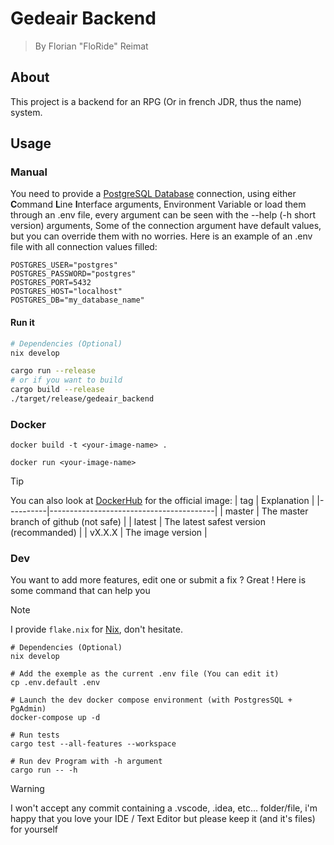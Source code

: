 # Gedeair Backend

> By Florian "FloRide" Reimat

## About

This project is a backend for an RPG (Or in french JDR, thus the name) system.

## Usage

### Manual

You need to provide a [PostgreSQL Database](https://www.postgresql.org/) connection, using either **C**ommand **L**ine **I**nterface arguments, Environment Variable or load them through an .env file, every argument can be seen with the --help (-h short version) arguments,
Some of the connection argument have default values, but you can override them with no worries. Here is an example of an .env file with all connection values filled:

```env
POSTGRES_USER="postgres"
POSTGRES_PASSWORD="postgres"
POSTGRES_PORT=5432
POSTGRES_HOST="localhost"
POSTGRES_DB="my_database_name"
```

#### Run it

```sh
# Dependencies (Optional)
nix develop

cargo run --release
# or if you want to build
cargo build --release
./target/release/gedeair_backend
```

### Docker

```
docker build -t <your-image-name> .

docker run <your-image-name>
```

> [!TIP]
> You can also look at [DockerHub](https://hub.docker.com/r/floride/gedeair_backend) for the official image:
> | tag | Explanation |
> |----------|-----------------------------------------|
> | master | The master branch of github (not safe) |
> | latest | The latest safest version (recommanded) |
> | vX.X.X | The image version |

### Dev

You want to add more features, edit one or submit a fix ? Great ! Here is some command that can help you

> [!NOTE]
> I provide `flake.nix` for [Nix](https://nixos.wiki/wiki/Nix_package_manager), don't hesitate.

```
# Dependencies (Optional)
nix develop

# Add the exemple as the current .env file (You can edit it)
cp .env.default .env

# Launch the dev docker compose environment (with PostgresSQL + PgAdmin)
docker-compose up -d

# Run tests
cargo test --all-features --workspace

# Run dev Program with -h argument
cargo run -- -h
```

> [!WARNING]
> I won't accept any commit containing a .vscode, .idea, etc... folder/file, i'm happy that you love your IDE / Text Editor but please keep it (and it's files) for yourself
